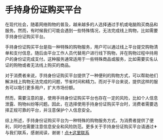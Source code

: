 # 手持身份证购买平台

在现代社会，随着网络购物的普及，越来越多的人选择通过手机或电脑购买商品和服务。然而，有时候我们可能会遇到一些特殊情况，无法完成线上购物，比如需要手持身份证购买平台。

手持身份证购买平台是指一种特殊的购物服务，用户可以通过线上平台提交购物清单和支付信息，随后由平台工作人员代替用户进行线下购物，并在购物过程中持用户的身份证完成支付。这种服务通常适用于一些特殊商品或服务，比如需要实名认证的购物或者无法线上购买的商品。

对于消费者来说，手持身份证购买平台提供了一种便利的购物方式，可以帮助他们解决线上购物无法完成的问题，节省时间和精力。而对于平台来说，提供这样的服务可以吸引更多用户，扩大市场份额。

然而，需要注意的是，使用手持身份证购买平台也存在一定的风险，比如个人信息泄露、购物纠纷等问题。因此，在选择使用手持身份证购买平台时，消费者需要选择正规可靠的平台，并注意保护个人信息安全。

综上所述，手持身份证购买平台为一种特殊的购物服务方式，为消费者提供了便利，同时也需要注意信息安全和风险防范。更多关于手持身份证购买平台请通过✈与我们联系，感谢阅读，谢谢！[点✈这里联系](https://lm.k02.cc)